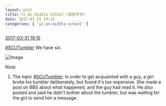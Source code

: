 ```yaml
---
layout: post
title: Yi An Middle School (易安中学)
date: 2017-03-31 19:15
categories: [ 'yi-an-middle-school' ]
---
```


<div class="weibo-info">
  <a href="http://weibo.com/6074218720/ECmN0674s">2017-03-31 19:15</a>
</div>

[#SCUTumbler](http://weibo.com/p/100808797177c1355bcb3ac0fdb4940818a34e) We have six.

<!-- more -->

![Image](https://wx4.sinaimg.cn/mw690/006D4NLGgy1fe68kp3j5uj30zk0igwk7.jpg)

Note:
1. The topic [#SCUTumbler](http://weibo.com/p/100808797177c1355bcb3ac0fdb4940818a34e): In order to get acquainted with a guy, a girl broke his tumbler deliberately, but found it's too expensive. She made a post on BBS about what happened, and the guy had read it. He also posted and said he didn't bother about the tumbler, but was waiting for the girl to send him a message.

